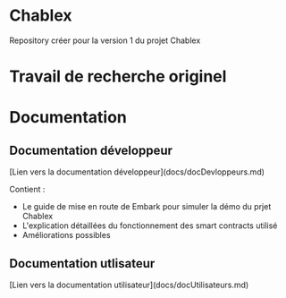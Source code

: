 # Chablex
Repository créer pour la version 1 du projet Chablex



<h1>Travail de recherche originel</h1>

<h1>Documentation</h1>
<h2>Documentation développeur</h2>
[Lien vers la documentation développeur](docs/docDevloppeurs.md)

Contient :

- Le guide de mise en route de Embark pour simuler la démo du prjet Chablex
- L'explication détaillées du fonctionnement des smart contracts utilisé
- Améliorations possibles 

<h2>Documentation utlisateur</h2>
[Lien vers la documentation utilisateur](docs/docUtilisateurs.md)

